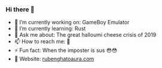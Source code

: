 ### Hi there 👋

- 🔭 I’m currently working on: GameBoy Emulator
- 🌱 I’m currently learning: Rust
- 💬 Ask me about: The great halloumi cheese crisis of 2019
- 📫 How to reach me: 🤔
- ⚡ Fun fact: When the imposter is sus 😳😳
- 📝 Website: [rubenghatoaura.com](https://rubenghatoaura.com)

<!---![Top Langs](https://github-readme-stats.vercel.app/api/top-langs/?username=RubenG123) -->
